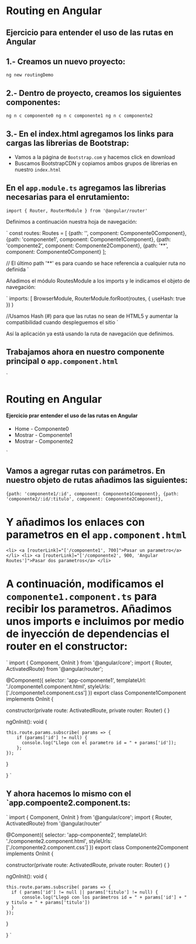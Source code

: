 # Routing en Angular
## Ejercicio para entender el uso de las rutas en Angular

## 1.- Creamos un nuevo proyecto:
`ng new routingDemo`

## 2.- Dentro de proyecto, creamos los siguientes componentes:
`
ng n c componente0
ng n c componente1
ng n c componente2
`

## 3.- En el index.html agregamos los links para cargas las librerias de Bootstrap:
- Vamos a la página de `Bootstrap.com` y hacemos click en download
- Buscamos BootstrapCDN y copiamos ambos grupos de librerias en nuestro `index.html`

## En el `app.module.ts` agregamos las librerias necesarias para el enrutamiento:

`import { Router, RouterModule } from '@angular/router'`

Definimos a continuación nuestra hoja de navegación:

`
const routes: Routes = [
  {path: '', component: Componente0Component},
  {path: 'componente1', component: Componente1Component},
  {path: 'componente2', component: Componente2Component},
  {path: '**', component: Componente0Component}
];

// El último path '**' es para cuando se hace referencia a cualquier ruta no definida
`

Añadimos el módulo RoutesModule a los imports y le indicamos el objeto de navegación:

`
  imports: [
    BrowserModule,
    RouterModule.forRoot(routes, { useHash: true })
 )

//Usamos Hash (#) para que las rutas no sean de HTML5 y aumentar la compatibilidad cuando despleguemos el sitio
`

Así la aplicación ya está usando la ruta de navegación que definimos.

## Trabajamos ahora en nuestro componente principal o `app.component.html`

`
<div class="container">
  <div class="row">
    <div class="col-12">
      <h1>Routing en Angular</h1>
      <h4>Ejercicio prar entender el uso de las rutas en Angular</h4>
      <ul>
        <li>
          <a [routerLink]="['/']">Home - Componente0</a>
        </li>
        <li>
          <a [routerLink]="['/componente1']">Mostrar - Componente1</a>
        </li>
        <li>
          <a [routerLink]="['/componente2']">Mostrar - Componente2</a>
        </li>
      </ul>
    </div>
  </div>
  <div class="row">
    <div class="col-12">
      <router-outlet>
        <!-- Aquí se van a insertar los componentes seleccionados -->
      </router-outlet>
    </div>
  </div>
</div>
`

## Vamos a agregar rutas con parámetros. En nuestro objeto de rutas añadimos las siguientes:
`
  {path: 'componente1/:id', component: Componente1Component},
  {path: 'componente2/:id/:titulo', component: Componente2Component},
`

# Y añadimos los enlaces con parametros en el `app.component.html`
`
        <li>
          <a [routerLink]="['/componente1', 700]">Pasar un parametro</a>
        </li>
        <li>
          <a [routerLink]="['/componente2', 900, 'Angular Routes']">Pasar dos parametros</a>
        </li>
`

# A continuación, modificamos el `componente1.component.ts` para recibir los parametros. Añadimos unos imports e incluimos por medio de inyección de dependencias el router en el constructor:
`
import { Component, OnInit } from '@angular/core';
import { Router, ActivatedRoute} from '@angular/router';

@Component({
  selector: 'app-componente1',
  templateUrl: './componente1.component.html',
  styleUrls: ['./componente1.component.css']
})
export class Componente1Component implements OnInit {

  constructor(private route: ActivatedRoute, private router: Router) { }

  ngOnInit(): void {
  
    this.route.params.subscribe( params => {
        if (params['id'] != null) {
          console.log("Llego con el parametro id = " + params['id']);
        };
    });
  }

}
`

## Y ahora hacemos lo mismo con el `app.compoente2.component.ts:
`
import { Component, OnInit } from '@angular/core';
import { Router, ActivatedRoute} from '@angular/router'

@Component({
  selector: 'app-componente2',
  templateUrl: './componente2.component.html',
  styleUrls: ['./componente2.component.css']
})
export class Componente2Component implements OnInit {

  constructor(private route: ActivatedRoute, private router: Router) { }

  ngOnInit(): void {

    this.route.params.subscribe( params => {
      if ( params['id'] != null || params['titulo'] != null) {
          console.log("Llegó con los parámetros id = " + params['id'] + " y titulo = " + params['titulo'])
      }
    });

  }

}
`
